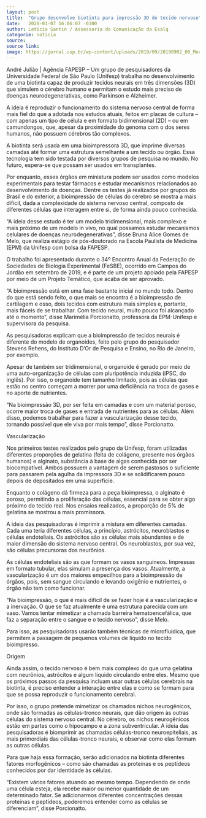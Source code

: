 ```yaml
---
layout: post
title:  "Grupo desenvolve biotinta para impressão 3D de tecido nervoso"
date:   2020-01-07 16:06:07 -0300
author: Letícia Santin / Assessoria de Comunicação da Esalq
categorie: noticia
source:
source link:
image: https://jornal.usp.br/wp-content/uploads/2019/09/20190902_00_Moradiaamazonia.jpg
---
```


André Julião  |  Agência FAPESP – Um grupo de pesquisadores da Universidade Federal de São Paulo (Unifesp) trabalha no desenvolvimento de uma biotinta capaz de produzir tecidos neurais em três dimensões (3D) que simulem o cérebro humano e permitam o estudo mais preciso de doenças neurodegenerativas, como Parkinson e Alzheimer.

A ideia é reproduzir o funcionamento do sistema nervoso central de forma mais fiel do que a adotada nos estudos atuais, feitos em placas de cultura – com apenas um tipo de célula e em formato bidimensional (2D) – ou em camundongos, que, apesar da proximidade do genoma com o dos seres humanos, não possuem cérebros tão complexos.

A biotinta será usada em uma bioimpressora 3D, que imprime diversas camadas até formar uma estrutura semelhante a um tecido ou órgão. Essa tecnologia tem sido testada por diversos grupos de pesquisa no mundo. No futuro, espera-se que possam ser usados em transplantes.

Por enquanto, esses órgãos em miniatura podem ser usados como modelos experimentais para testar fármacos e estudar mecanismos relacionados ao desenvolvimento de doenças. Dentre os testes já realizados por grupos do Brasil e do exterior, a bioimpressão de células do cérebro se mostra a mais difícil, dada a complexidade do sistema nervoso central, composto de diferentes células que interagem entre si, de forma ainda pouco conhecida.

“A ideia desse estudo é ter um modelo tridimensional, mais complexo e mais próximo de um modelo in vivo, no qual possamos estudar mecanismos celulares de doenças neurodegenerativas”, disse Bruna Alice Gomes de Melo, que realiza estágio de pós-doutorado na Escola Paulista de Medicina (EPM) da Unifesp com bolsa da FAPESP.

O trabalho foi apresentado durante o 34º Encontro Anual da Federação de Sociedades de Biologia Experimental (FeSBE), ocorrido em Campos do Jordão em setembro de 2019, e é parte de um projeto apoiado pela FAPESP por meio de um Projeto Temático, que acaba de ser aprovado.

“A bioimpressão está em uma fase bastante inicial no mundo todo. Dentro do que está sendo feito, o que mais se encontra é a bioimpressão de cartilagem e osso, dois tecidos com estrutura mais simples e, portanto, mais fáceis de se trabalhar. Com tecido neural, muito pouco foi alcançado até o momento”, disse Marimélia Porcionatto, professora da EPM-Unifesp e supervisora da pesquisa.

As pesquisadoras explicam que a bioimpressão de tecidos neurais é diferente do modelo de organoides, feito pelo grupo do pesquisador Stevens Rehens, do Instituto D’Or de Pesquisa e Ensino, no Rio de Janeiro, por exemplo.

Apesar de também ser tridimensional, o organoide é gerado por meio de uma auto-organização de células com pluripotência induzida (iPSC, do inglês). Por isso, o organoide tem tamanho limitado, pois as células que estão no centro começam a morrer por uma deficiência na troca de gases e no aporte de nutrientes.

“Na bioimpressão 3D, por ser feita em camadas e com um material poroso, ocorre maior troca de gases e entrada de nutrientes para as células. Além disso, podemos trabalhar para fazer a vascularização desse tecido, tornando possível que ele viva por mais tempo”, disse Porcionatto.

Vascularização

Nos primeiros testes realizados pelo grupo da Unifesp, foram utilizadas diferentes proporções de gelatina (feita de colágeno, presente nos órgãos humanos) e alginato, substância à base de algas conhecida por ser biocompatível. Ambos possuem a vantagem de serem pastosos o suficiente para passarem pela agulha da impressora 3D e se solidificarem pouco depois de depositados em uma superfície.

Enquanto o colágeno dá firmeza para a peça bioimpressa, o alginato é poroso, permitindo a proliferação das células, essencial para se obter algo próximo do tecido real. Nos ensaios realizados, a proporção de 5% de gelatina se mostrou a mais promissora.

A ideia das pesquisadoras é imprimir a mistura em diferentes camadas. Cada uma teria diferentes células, a princípio, astrócitos, neuroblastos e células endoteliais. Os astrócitos são as células mais abundantes e de maior dimensão do sistema nervoso central. Os neuroblastos, por sua vez, são células precursoras dos neurônios.

As células endoteliais são as que formam os vasos sanguíneos. Impressas em formato tubular, elas simulam a presença dos vasos. Atualmente, a vascularização é um dos maiores empecilhos para a bioimpressão de órgãos, pois, sem sangue circulando e levando oxigênio e nutrientes, o órgão não tem como funcionar.

“Na bioimpressão, o que é mais difícil de se fazer hoje é a vascularização e a inervação. O que se faz atualmente é uma estrutura parecida com um vaso. Vamos tentar mimetizar a chamada barreira hematoencefálica, que faz a separação entre o sangue e o tecido nervoso”, disse Melo.

Para isso, as pesquisadoras usarão também técnicas de microfluídica, que permitem a passagem de pequenos volumes de líquido no tecido bioimpresso.

Origem

Ainda assim, o tecido nervoso é bem mais complexo do que uma gelatina com neurônios, astrócitos e algum líquido circulando entre eles. Mesmo que os próximos passos da pesquisa incluam usar outras células cerebrais na biotinta, é preciso entender a interação entre elas e como se formam para que se possa reproduzir o funcionamento cerebral.

Por isso, o grupo pretende mimetizar os chamados nichos neurogênicos, onde são formadas as células-tronco neurais, que dão origem às outras células do sistema nervoso central. No cérebro, os nichos neurogênicos estão em partes como o hipocampo e a zona subventricular. A ideia das pesquisadoras é biomprimir as chamadas células-tronco neuroepiteliais, as mais primordiais das células-tronco neurais, e observar como elas formam as outras células.

Para que haja essa formação, serão adicionados na biotinta diferentes fatores morfogênicos – como são chamadas as proteínas e os peptídeos conhecidos por dar identidade às células.

“Existem vários fatores atuando ao mesmo tempo. Dependendo de onde uma célula esteja, ela recebe maior ou menor quantidade de um determinado fator. Se adicionarmos diferentes concentrações dessas proteínas e peptídeos, poderemos entender como as células se diferenciam”, disse Porcionatto.
